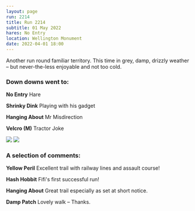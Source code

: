```yaml
---
layout: page
run: 2214
title: Run 2214
subtitle: 01 May 2022
hares: No Entry
location: Wellington Monument
date: 2022-04-01 18:00
---
```


Another run round familiar territory. This time in grey, damp, drizzly weather – but never-the-less enjoyable and not too cold.

### Down downs went to:

__No Entry__ Hare

__Shrinky Dink__ Playing with his gadget

__Hanging About__ Mr Misdirection

__Velcro (M)__ Tractor Joke

<img src="{{ '/assets/img/scribe/2214/2214-1.jpg' | prepend: site.baseurl }}" class="post-img">
<img src="{{ '/assets/img/scribe/2214/2214-2.jpg' | prepend: site.baseurl }}" class="post-img">

### A selection of comments:

__Yellow Peril__ Excellent trail with railway lines and assault course!

__Hash Hobbit__ Fifi's first successful run!

__Hanging About__ Great trail especially as set at short notice.

__Damp Patch__ Lovely walk – Thanks.

